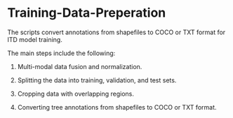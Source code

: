 # Training-Data-Preperation 
The scripts convert annotations from shapefiles to COCO or TXT format for ITD model training.  

The main steps include the following:  

1. Multi-modal data fusion and normalization.
  
2. Splitting the data into training, validation, and test sets.
   
3. Cropping data with overlapping regions.

4. Converting tree annotations from shapefiles to COCO or TXT format.  


